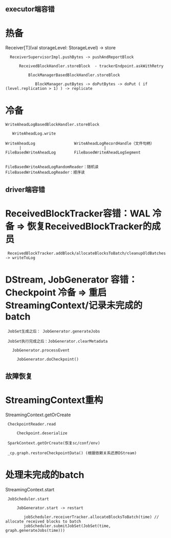 ## executor端容错

 # 热备

   Receiver[T](val storageLevel: StorageLevel) -> store

      ReceiverSupervisorImpl.pushBytes -> pushAndReportBlock

          ReceivedBlockHandler.storeBlock  - trackerEndpoint.askWithRetry

              BlockManagerBasedBlockHandler.storeBlock

                 BlockManager.putBytes -> doPutBytes -> doPut ( if (level.replication > 1) ) -> replicate

  # 冷备

    WriteAheadLogBasedBlockHandler.storeBlock

       WriteAheadLog.write

    WriteAheadLog                 WriteAheadLogRecordHandle（文件句柄）
          |                                    |
    FileBasedWriteAheadLog        FileBasedWriteAheadLogSegment


    FileBasedWriteAheadLogRandomReader：随机读
    FileBasedWriteAheadLogReader：顺序读

## driver端容错

   # ReceivedBlockTracker容错：WAL 冷备 => 恢复ReceivedBlockTracker的成员

     ReceivedBlockTracker.addBlock/allocateBlocksToBatch/cleanupOldBatches -> writeToLog

   # DStream, JobGenerator 容错：Checkpoint 冷备 => 重启StreamingContext/记录未完成的batch

     JobSet生成之后： JobGenerator.generateJobs

     JobSet执行完成之后：JobGenerator.clearMetadata

       JobGenerator.processEvent

         JobGenerator.doCheckpoint()

## 故障恢复


  # StreamingContext重构

  StreamingContext.getOrCreate

     CheckpointReader.read

         Checkpoint.deserialize

     SparkContext.getOrCreate(恢复sc/conf/env)

     _cp.graph.restoreCheckpointData() (根据依赖关系还原DStream)


  # 处理未完成的batch

  StreamingContext.start

     JobScheduler.start

         JobGenerator.start -> restart

            jobScheduler.receiverTracker.allocateBlocksToBatch(time) // allocate received blocks to batch
            jobScheduler.submitJobSet(JobSet(time, graph.generateJobs(time)))

